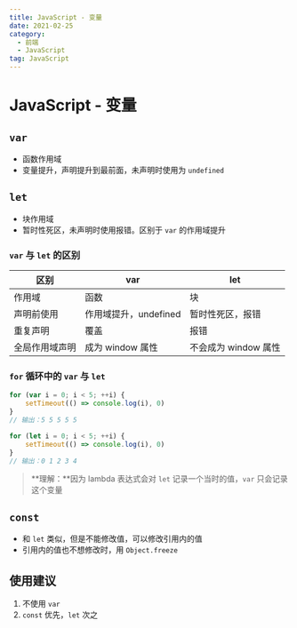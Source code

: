 ```yaml
---
title: JavaScript - 变量
date: 2021-02-25
category:
  - 前端
  - JavaScript
tag: JavaScript
---
```


# JavaScript - 变量

## `var`

-   函数作用域
-   变量提升，声明提升到最前面，未声明时使用为 `undefined`

## `let`

-   块作用域
-   暂时性死区，未声明时使用报错。区别于 `var` 的作用域提升

### `var` 与 `let` 的区别

| 区别           | var                   | let                  |
| -------------- | --------------------- | -------------------- |
| 作用域         | 函数                  | 块                   |
| 声明前使用     | 作用域提升，undefined | 暂时性死区，报错     |
| 重复声明       | 覆盖                  | 报错                 |
| 全局作用域声明 | 成为 window 属性      | 不会成为 window 属性 |

### `for` 循环中的 `var` 与 `let`

```js
for (var i = 0; i < 5; ++i) {
	setTimeout(() => console.log(i), 0)
}
// 输出：5 5 5 5 5

for (let i = 0; i < 5; ++i) {
	setTimeout(() => console.log(i), 0)
}
// 输出：0 1 2 3 4
```

> **理解：**因为 lambda 表达式会对 `let` 记录一个当时的值，`var` 只会记录这个变量

## `const`

-   和 `let` 类似，但是不能修改值，可以修改引用内的值
-   引用内的值也不想修改时，用 `Object.freeze`

## 使用建议

1.  不使用 `var`
2.  `const` 优先，`let` 次之